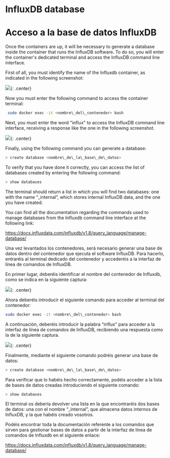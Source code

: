 <!-- multilingual suffix: en, es -->

<!-- [en] -->

# InfluxDB database

<!-- [es] -->

# Acceso a la base de datos InfluxDB

<!-- [en] -->

Once the containers are up, it will be necessary to generate a database inside the container that runs the InfluxDB software. To do so, you will enter the container's dedicated terminal and access the InfluxDB command line interface.

First of all, you must identify the name of the Influxdb container, as indicated in the following screenshot:

![](./img/1.35.png){: .center}

Now you must enter the following command to access the container terminal:
```bash
 sudo docker exec -it <nombre\_del\_contenedor> bash
```
Next, you must enter the word "influx" to access the InfluxDB command line interface, receiving a response like the one in the following screenshot.

![](./img/1.36.png){: .center}

Finally, using the following command you can generate a database:

```bash
> create database <nombre\_de\_la\_base\_de\_datos>
```
To verify that you have done it correctly, you can access the list of databases created by entering the following command:

```bash
> show databases
```

The terminal should return a list in which you will find two databases: one with the name “\_internal”, which stores internal InfluxDB data, and the one you have created.

You can find all the documentation regarding the commands used to manage databases from the Influxdb command line interface at the following link:

<https://docs.influxdata.com/influxdb/v1.8/query_language/manage-database/>

<!-- [es] -->

Una vez levantados los contenedores, será necesario generar una base de datos dentro del contenedor que ejecuta el software InfluxDB. Para hacerlo, entraréis al terminal dedicado del contenedor y accederéis a la interfaz de línea de comandos de InfluxDB.

En primer lugar, deberéis identificar el nombre del contenedor de Influxdb, como se indica en la siguiente captura:

![](./img/1.35.png){: .center}

Ahora deberéis introducir el siguiente comando para acceder al terminal del contenedor:

```bash
sudo docker exec -it <nombre\_del\_contenedor> bash
```

A continuación, deberéis introducir la palabra “influx” para acceder a la interfaz de línea de comandos de InfluxDB, recibiendo una respuesta como la de la siguiente captura.

![](./img/1.36.png){: .center}

Finalmente, mediante el siguiente comando podréis generar una base de datos:

```bash
> create database <nombre\_de\_la\_base\_de\_datos>
```

Para verificar que lo habéis hecho correctamente, podéis acceder a la lista de bases de datos creadas introduciendo el siguiente comando:

```bash
> show databases
```

El terminal os debería devolver una lista en la que encontraréis dos bases de datos: una con el nombre “\_internal”, que almacena datos internos de InfluxDB, y la que habéis creado vosotros.

Podéis encontrar toda la documentación referente a los comandos que sirven para gestionar bases de datos a partir de la interfaz de línea de comandos de Influxdb en el siguiente enlace:

<https://docs.influxdata.com/influxdb/v1.8/query_language/manage-database/>